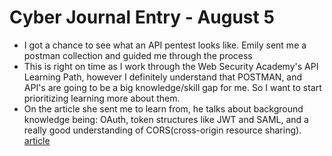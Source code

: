 # Cyber Journal Entry - August 5

- I got a chance to see what an API pentest looks like. Emily sent me a postman collection and guided me through the process
- This is right on time as I work through the Web Security Academy's API Learning Path, however I definitely understand that POSTMAN, and API's are going to be a big knowledge/skill gap for me. So I want to start prioritizing learning more about them.
- On the article she sent me to learn from, he talks about background knowledge being: OAuth, token structures like JWT and SAML, and a really good understanding of CORS(cross-origin resource sharing). [article](source:https://www.secureideas.com/blog/2019/03/better-api-penetration-testing-with-postman-part-1.html)

